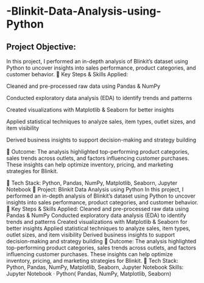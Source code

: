# -Blinkit-Data-Analysis-using-Python
## Project Objective:
In this project, I performed an in-depth analysis of Blinkit’s dataset using Python to uncover insights into sales performance, product categories, and customer behavior.
🔹 Key Steps & Skills Applied:

Cleaned and pre-processed raw data using Pandas & NumPy

Conducted exploratory data analysis (EDA) to identify trends and patterns

Created visualizations with Matplotlib & Seaborn for better insights

Applied statistical techniques to analyze sales, item types, outlet sizes, and item visibility

Derived business insights to support decision-making and strategy building

🔹 Outcome:
The analysis highlighted top-performing product categories, sales trends across outlets, and factors influencing customer purchases. These insights can help optimize inventory, pricing, and marketing strategies for Blinkit.

📌 Tech Stack: Python, Pandas, NumPy, Matplotlib, Seaborn, Jupyter Notebook
🚀 Project: Blinkit Data Analysis using Python In this project, I performed an in-depth analysis of Blinkit’s dataset using Python to uncover insights into sales performance, product categories, and customer behavior. 🔹 Key Steps & Skills Applied: Cleaned and pre-processed raw data using Pandas & NumPy Conducted exploratory data analysis (EDA) to identify trends and patterns Created visualizations with Matplotlib & Seaborn for better insights Applied statistical techniques to analyze sales, item types, outlet sizes, and item visibility Derived business insights to support decision-making and strategy building 🔹 Outcome: The analysis highlighted top-performing product categories, sales trends across outlets, and factors influencing customer purchases. These insights can help optimize inventory, pricing, and marketing strategies for Blinkit. 📌 Tech Stack: Python, Pandas, NumPy, Matplotlib, Seaborn, Jupyter Notebook
Skills: Jupyter Notebook · Python( Pandas, NumPy, Matplotlib, Seaborn)
